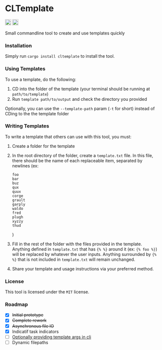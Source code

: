 # CLTemplate
[<img alt="github" src="https://img.shields.io/github/last-commit/hypercodec/cltemplate" height="20">](https://github.com/hypercodec/cltemplate)
[<img alt="crates.io" src="https://img.shields.io/crates/d/cltemplate" height="20">](https://crates.io/crates/cltemplate)

Small commandline tool to create and use templates quickly

### Installation
Simply run `cargo install cltemplate` to install the tool.

### Using Templates
To use a template, do the following:
1. CD into the folder of the template (your terminal should be running at `path/to/template`)
2. Run `template path/to/output` and check the directory you provided

Optionally, you can use the `--template-path` param (`-t` for short) instead of CDing to the the template folder

### Writing Templates
To write a template that others can use with this tool, you must:
1. Create a folder for the template
2. In the root directory of the folder, create a `template.txt` file. In this file, there should be the name of each replaceable item, separated by newlines (ex: 
    ```
    foo
    bar
    buz
    qux
    quux
    corge
    grault
    garply
    waldo
    fred
    plugh
    xyzzy
    thud
    ```
    )

3. Fill in the rest of the folder with the files provided in the template. Anything defined in `template.txt` that has `{% %}` around it (ex: `{% foo %}`) will be replaced by whatever the user inputs. Anything surrounded by `{% %}` that is not included in `template.txt` will remain unchanged.
4. Share your template and usage instructions via your preferred method.

### License
This tool is licensed under the `MIT` license.

### Roadmap
- [x] ~~Initial prototype~~
- [x] ~~Complete rework~~
- [x] ~~Asynchronous file IO~~
- [x] Indicatif task indicators
- [ ] [Optionally providing template args in cli](https://github.com/HyperCodec/cltemplate/issues/18)
- [ ] Dynamic filepaths